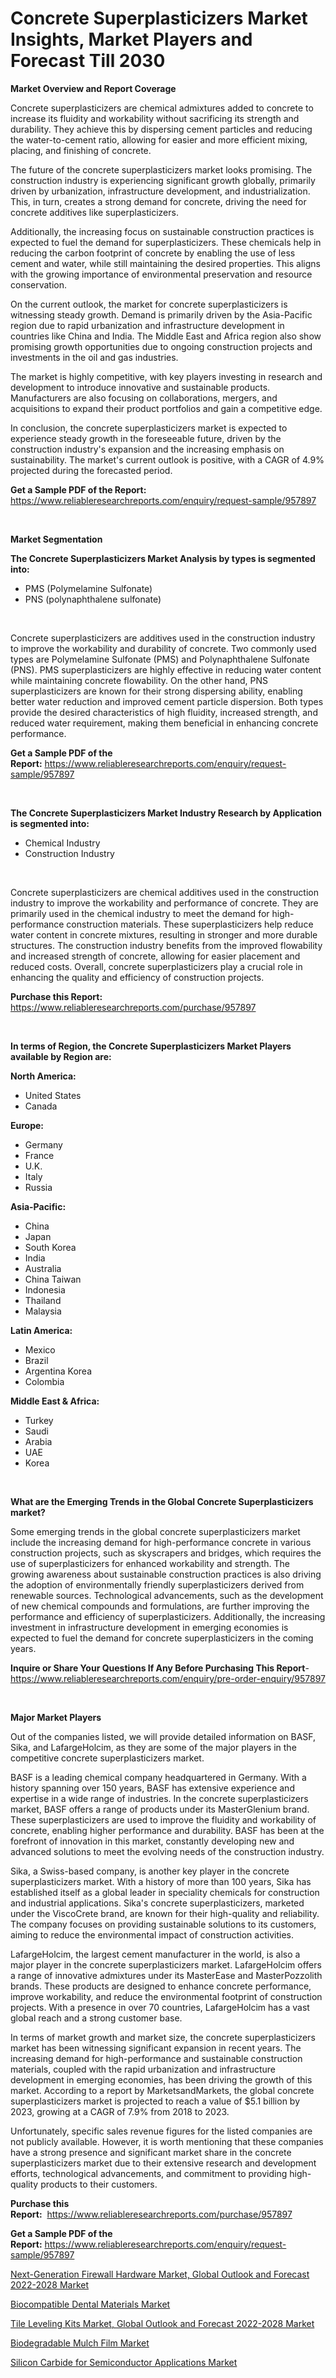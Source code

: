 <p><h1>Concrete Superplasticizers Market Insights, Market Players and Forecast Till 2030</h1></p><p><strong>Market Overview and Report Coverage</strong></p>
<p><p>Concrete superplasticizers are chemical admixtures added to concrete to increase its fluidity and workability without sacrificing its strength and durability. They achieve this by dispersing cement particles and reducing the water-to-cement ratio, allowing for easier and more efficient mixing, placing, and finishing of concrete.</p><p>The future of the concrete superplasticizers market looks promising. The construction industry is experiencing significant growth globally, primarily driven by urbanization, infrastructure development, and industrialization. This, in turn, creates a strong demand for concrete, driving the need for concrete additives like superplasticizers.</p><p>Additionally, the increasing focus on sustainable construction practices is expected to fuel the demand for superplasticizers. These chemicals help in reducing the carbon footprint of concrete by enabling the use of less cement and water, while still maintaining the desired properties. This aligns with the growing importance of environmental preservation and resource conservation.</p><p>On the current outlook, the market for concrete superplasticizers is witnessing steady growth. Demand is primarily driven by the Asia-Pacific region due to rapid urbanization and infrastructure development in countries like China and India. The Middle East and Africa region also show promising growth opportunities due to ongoing construction projects and investments in the oil and gas industries.</p><p>The market is highly competitive, with key players investing in research and development to introduce innovative and sustainable products. Manufacturers are also focusing on collaborations, mergers, and acquisitions to expand their product portfolios and gain a competitive edge.</p><p>In conclusion, the concrete superplasticizers market is expected to experience steady growth in the foreseeable future, driven by the construction industry's expansion and the increasing emphasis on sustainability. The market's current outlook is positive, with a CAGR of 4.9% projected during the forecasted period.</p></p>
<p><strong>Get a Sample PDF of the Report:</strong> <a href="https://www.reliableresearchreports.com/enquiry/request-sample/957897">https://www.reliableresearchreports.com/enquiry/request-sample/957897</a></p>
<p>&nbsp;</p>
<p><strong>Market Segmentation</strong></p>
<p><strong>The Concrete Superplasticizers Market Analysis by types is segmented into:</strong></p>
<p><ul><li>PMS (Polymelamine Sulfonate)</li><li>PNS (polynaphthalene sulfonate)</li></ul></p>
<p>&nbsp;</p>
<p><p>Concrete superplasticizers are additives used in the construction industry to improve the workability and durability of concrete. Two commonly used types are Polymelamine Sulfonate (PMS) and Polynaphthalene Sulfonate (PNS). PMS superplasticizers are highly effective in reducing water content while maintaining concrete flowability. On the other hand, PNS superplasticizers are known for their strong dispersing ability, enabling better water reduction and improved cement particle dispersion. Both types provide the desired characteristics of high fluidity, increased strength, and reduced water requirement, making them beneficial in enhancing concrete performance.</p></p>
<p><strong>Get a Sample PDF of the Report:</strong>&nbsp;<a href="https://www.reliableresearchreports.com/enquiry/request-sample/957897">https://www.reliableresearchreports.com/enquiry/request-sample/957897</a></p>
<p>&nbsp;</p>
<p><strong>The Concrete Superplasticizers Market Industry Research by Application is segmented into:</strong></p>
<p><ul><li>Chemical Industry</li><li>Construction Industry</li></ul></p>
<p>&nbsp;</p>
<p><p>Concrete superplasticizers are chemical additives used in the construction industry to improve the workability and performance of concrete. They are primarily used in the chemical industry to meet the demand for high-performance construction materials. These superplasticizers help reduce water content in concrete mixtures, resulting in stronger and more durable structures. The construction industry benefits from the improved flowability and increased strength of concrete, allowing for easier placement and reduced costs. Overall, concrete superplasticizers play a crucial role in enhancing the quality and efficiency of construction projects.</p></p>
<p><strong>Purchase this Report:</strong>&nbsp; <a href="https://www.reliableresearchreports.com/purchase/957897">https://www.reliableresearchreports.com/purchase/957897</a></p>
<p>&nbsp;</p>
<p><strong>In terms of Region, the Concrete Superplasticizers Market Players available by Region are:</strong></p>
<p>
    <p> <strong> North America: </strong>
        <ul>
            <li>United States</li>
            <li>Canada</li>
        </ul>
        </p> 
    <p> <strong> Europe: </strong>
        <ul>
            <li>Germany</li>
            <li>France</li>
            <li>U.K.</li>
            <li>Italy</li>
            <li>Russia</li>
        </ul>
        </p> 
    <p> <strong> Asia-Pacific: </strong>
        <ul>
            <li>China</li>
            <li>Japan</li>
            <li>South Korea</li>
            <li>India</li>
            <li>Australia</li>
            <li>China Taiwan</li>
            <li>Indonesia</li>
            <li>Thailand</li>
            <li>Malaysia</li>
        </ul>
        </p> 
    <p> <strong> Latin America: </strong>
        <ul>
            <li>Mexico</li>
            <li>Brazil</li>
            <li>Argentina Korea</li>
            <li>Colombia</li>
        </ul>
        </p> 
    <p> <strong> Middle East & Africa: </strong>
        <ul>
            <li>Turkey</li>
            <li>Saudi</li>
            <li>Arabia</li>
            <li>UAE</li>
            <li>Korea</li>
        </ul>
    </p>
    </p>
<p>&nbsp;</p>
<p><strong>What are the Emerging Trends in the Global Concrete Superplasticizers market?</strong></p>
<p><p>Some emerging trends in the global concrete superplasticizers market include the increasing demand for high-performance concrete in various construction projects, such as skyscrapers and bridges, which requires the use of superplasticizers for enhanced workability and strength. The growing awareness about sustainable construction practices is also driving the adoption of environmentally friendly superplasticizers derived from renewable sources. Technological advancements, such as the development of new chemical compounds and formulations, are further improving the performance and efficiency of superplasticizers. Additionally, the increasing investment in infrastructure development in emerging economies is expected to fuel the demand for concrete superplasticizers in the coming years.</p></p>
<p><strong>Inquire or Share Your Questions If Any Before Purchasing This Report</strong>- <a href="https://www.reliableresearchreports.com/enquiry/pre-order-enquiry/957897">https://www.reliableresearchreports.com/enquiry/pre-order-enquiry/957897</a></p>
<p>&nbsp;</p>
<p><strong>Major Market Players</strong></p>
<p><p>Out of the companies listed, we will provide detailed information on BASF, Sika, and LafargeHolcim, as they are some of the major players in the competitive concrete superplasticizers market.</p><p>BASF is a leading chemical company headquartered in Germany. With a history spanning over 150 years, BASF has extensive experience and expertise in a wide range of industries. In the concrete superplasticizers market, BASF offers a range of products under its MasterGlenium brand. These superplasticizers are used to improve the fluidity and workability of concrete, enabling higher performance and durability. BASF has been at the forefront of innovation in this market, constantly developing new and advanced solutions to meet the evolving needs of the construction industry.</p><p>Sika, a Swiss-based company, is another key player in the concrete superplasticizers market. With a history of more than 100 years, Sika has established itself as a global leader in speciality chemicals for construction and industrial applications. Sika's concrete superplasticizers, marketed under the ViscoCrete brand, are known for their high-quality and reliability. The company focuses on providing sustainable solutions to its customers, aiming to reduce the environmental impact of construction activities.</p><p>LafargeHolcim, the largest cement manufacturer in the world, is also a major player in the concrete superplasticizers market. LafargeHolcim offers a range of innovative admixtures under its MasterEase and MasterPozzolith brands. These products are designed to enhance concrete performance, improve workability, and reduce the environmental footprint of construction projects. With a presence in over 70 countries, LafargeHolcim has a vast global reach and a strong customer base.</p><p>In terms of market growth and market size, the concrete superplasticizers market has been witnessing significant expansion in recent years. The increasing demand for high-performance and sustainable construction materials, coupled with the rapid urbanization and infrastructure development in emerging economies, has been driving the growth of this market. According to a report by MarketsandMarkets, the global concrete superplasticizers market is projected to reach a value of $5.1 billion by 2023, growing at a CAGR of 7.9% from 2018 to 2023.</p><p>Unfortunately, specific sales revenue figures for the listed companies are not publicly available. However, it is worth mentioning that these companies have a strong presence and significant market share in the concrete superplasticizers market due to their extensive research and development efforts, technological advancements, and commitment to providing high-quality products to their customers.</p></p>
<p><strong>Purchase this Report:</strong>&nbsp;&nbsp;<a href="https://www.reliableresearchreports.com/purchase/957897">https://www.reliableresearchreports.com/purchase/957897</a></p>
<p></p>
<p><strong>Get a Sample PDF of the Report:</strong>&nbsp;<a href="https://www.reliableresearchreports.com/enquiry/request-sample/957897">https://www.reliableresearchreports.com/enquiry/request-sample/957897</a></p>
<p><p><a href="https://issuu.com/reportprime-2/docs/next-generation-firewall-hardware-market-global-ou?fr=xKAE9_zU1NQ">Next-Generation Firewall Hardware Market, Global Outlook and Forecast 2022-2028 Market</a></p><p><a href="https://www.reportprime.com/biocompatible-dental-materials-r8377">Biocompatible Dental Materials Market</a></p><p><a href="https://issuu.com/reportprime-2/docs/tile-leveling-kits-market-global-outlook-and-forec?fr=xKAE9_zU1NQ">Tile Leveling Kits Market, Global Outlook and Forecast 2022-2028 Market</a></p><p><a href="https://www.linkedin.com/pulse/biodegradable-mulch-film-market-share-amp-new-trends-analysis-kftse/">Biodegradable Mulch Film Market</a></p><p><a href="https://medium.com/@jalenmurphy48/silicon-carbide-for-semiconductor-applications-market-size-growth-forecast-2023-2030-dd00044ecaef">Silicon Carbide for Semiconductor Applications Market</a></p></p>